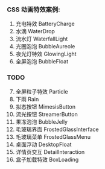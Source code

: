 ### CSS 动画特效案例:

1. 充电特效 BatteryCharge
2. 水滴 WaterDrop
3. 流水灯 WaterfallLight
4. 光圈泡泡 BubbleAureole
5. 夜光灯特效 GlowingLight
6. 全屏泡泡 BubbleFloat

### TODO

7. 全屏粒子特效 Particle
8. 下雨 Rain
9. 拟态按钮 MimesisButton
10. 流光按钮 StreamerButton
11. 果冻泡泡 BubbleJelly
12. 毛玻璃界面 FrostedGlassInterface
13. 毛玻璃菜单 FrostedGlassMenu
14. 桌面浮动 DesktopFloat
15. 详情页交互 DetailInteraction
16. 盒子加载特效 BoxLoading
